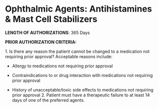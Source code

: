 # Ophthalmic Agents: Antihistamines & Mast Cell Stabilizers

**LENGTH OF AUTHORIZATIONS**: 365 Days

**PRIOR AUTHORIZATION CRITERIA:**

1\. Is there any reason the patient cannot be changed to a medication not requiring prior approval? Acceptable reasons include:

- Allergy to medications not requiring prior approval

- Contraindications to or drug interaction with medications not requiring prior approval

- History of unacceptable/toxic side effects to medications not requiring prior approval 2. Patient must have a therapeutic failure to at least 14 days of one of the preferred agents.
